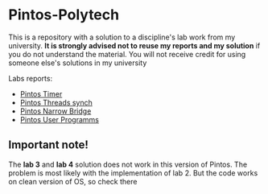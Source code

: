 # Pintos-Polytech

This is a repository with a solution to a discipline's lab work from my university. **It is strongly advised not to reuse my reports and my solution** if you do not understand the material. 
You will not receive credit for using someone else's solutions in my university

Labs reports:

* [Pintos Timer](reports/Report_1.pdf)
* [Pintos Threads synch](reports/Report_2.pdf)
* [Pintos Narrow Bridge](reports/Report_3.pdf)
* [Pintos User Programms](reports/Report_4.pdf)

## Important note!

The **lab 3** and **lab 4** solution does not work in this version of Pintos. The problem is most likely with the implementation of lab 2. 
But the code works on clean version of OS, so check there

